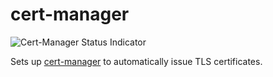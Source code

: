 # cert-manager
![Cert-Manager Status Indicator](https://argocd.hashbang.sh/api/badge?name=cert-manager)

Sets up [cert-manager](https://cert-manager.io/) to automatically issue TLS certificates.
